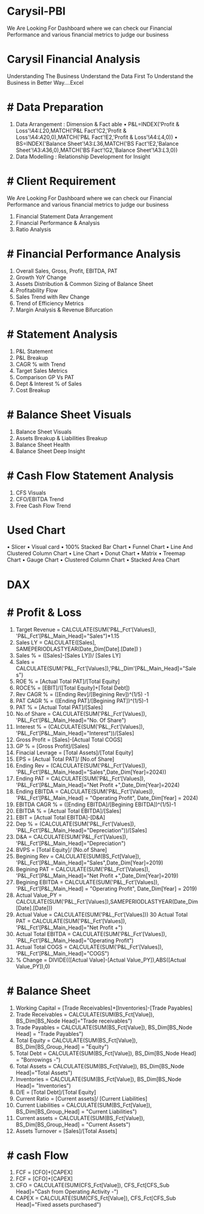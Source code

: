 # Carysil-PBI
We Are Looking For Dashboard where we can check our Financial Performance and various financial metrics to judge our business

# Carysil Financial Analysis
Understanding The Business
Understand the Data First To Understand the Business in Better Way….Excel

# # Data Preparation
1. Data Arrangement : Dimension & Fact able
• P&L=INDEX('Profit & Loss'!$A$4:$L$20,MATCH('P&L Fact'!C2,'Profit & Loss'!$A$4:$A$20,0),MATCH('P&L Fact'!E2,'Profit & Loss'!$A$4:$L$4,0))
• BS=INDEX('Balance Sheet'!$A$3:$L$36,MATCH('BS Fact'!E2,'Balance Sheet'!$A$3:$A$36,0),MATCH('BS Fact'!G2,'Balance Sheet'!$A$3:$L$3,0))
2. Data Modelling : Relationship Development for Insight

# # Client Requirement 
We Are Looking For Dashboard where we can check our Financial Performance and various financial metrics to judge our business
1.	Financial Statement Data Arrangement
2.	Financial Performance & Analysis
3.	Ratio Analysis

# # Financial Performance Analysis
1.	Overall Sales, Gross, Profit, EBITDA, PAT
2.	Growth YoY Change
3.	Assets Distribution & Common Sizing of Balance Sheet
4.	Profitability Flow
5.	Sales Trend with Rev Change
6.	Trend of Efficiency Metrics
7.	Margin Analysis & Revenue Bifurcation

# # Statement Analysis
1.	P&L Statement
2.	P&L Breakup
3.	CAGR % with Trend
4.	Target Sales Metrics
5.	Comparison GP Vs PAT
6.	Dept & Interest % of Sales
7.	Cost Breakup

# # Balance Sheet Visuals
1.	Balance Sheet Visuals
2.	Assets Breakup & Liabilities Breakup
3.	Balance Sheet Health
4.	Balance Sheet Deep Insight

# # Cash Flow Statement Analysis
1.	CFS Visuals
2.	CFO/EBITDA Trend
3.	Free Cash Flow Trend


# Used Chart
•	Slicer
•	Visual card
•	100% Stacked Bar Chart
•	Funnel Chart
•	Line And Clustered Column Chart
•	Line Chart
•	Donut Chart
•	Matrix
•	Treemap Chart
•	Gauge Chart
•	Clustered Column Chart
•	 Stacked Area Chart

# DAX
# # Profit & Loss
1.	Target Revenue = CALCULATE(SUM('P&L_Fct'[Values]), 'P&L_Fct'[P&L_Main_Head]="Sales")*1.15
2.	Sales LY = CALCULATE([Sales], SAMEPERIODLASTYEAR(Date_Dim[Date].[Date]) )
3.	Sales % = ([Sales]-[Sales LY])/ [Sales LY]
4.	Sales = CALCULATE(SUM('P&L_Fct'[Values]),'P&L_Dim'[P&L_Main_Head]="Sales")
5.	ROE % = [Actual Total PAT]/[Total Equity]
6.	ROCE% = [EBIT]/([Total Equity]+[Total Debt])
7.	Rev CAGR % = ([Ending Rev]/[Begining Rev])^(1/5) -1
8.	PAT CAGR % = ([Ending PAT]/[Begining PAT])^(1/5)-1
9.	PAT % = [Actual Total PAT]/[Sales]
10.	No.of Share = CALCULATE(SUM('P&L_Fct'[Values]), 'P&L_Fct'[P&L_Main_Head]="No. Of Share")
11.	Interest % = (CALCULATE(SUM('P&L_Fct'[Values]), 'P&L_Fct'[P&L_Main_Head]="Interest"))/[Sales] 
12.	Gross Profit = [Sales]-[Actual Total COGS]
13.	GP % = [Gross Profit]/[Sales]
14.	Finacial Levrage = [Total Assets]/[Total Equity]
15.	EPS = [Actual Total PAT]/ [No.of Share]
16.	Ending Rev = (CALCULATE(SUM('P&L_Fct'[Values]), 'P&L_Fct'[P&L_Main_Head]="Sales",Date_Dim[Year]=2024))
17.	Ending PAT = CALCULATE(SUM('P&L_Fct'[Values]), 'P&L_Fct'[P&L_Main_Head]="Net Profit +",Date_Dim[Year]=2024)
18.	Ending EBITDA = CALCULATE(SUM('P&L_Fct'[Values]), 'P&L_Fct'[P&L_Main_Head] = "Operating Profit", Date_Dim[Year] = 2024)
19.	EBITDA CAGR % = ([Ending EBITDA]/[Begining EBITDA])^(1/5)-1
20.	EBITDA % = [Actual Total EBITDA]/[Sales]
21.	EBIT = [Actual Total EBITDA]-[D&A]
22.	Dep % = (CALCULATE(SUM('P&L_Fct'[Values]), 'P&L_Fct'[P&L_Main_Head]="Depreciation"))/[Sales]
23.	D&A = CALCULATE(SUM('P&L_Fct'[Values]), 'P&L_Fct'[P&L_Main_Head]="Depreciation")
24.	BVPS = [Total Equity]/ [No.of Share]
25.	Begining Rev = CALCULATE(SUM(BS_Fct[Value]), 'P&L_Fct'[P&L_Main_Head]="Sales",Date_Dim[Year]=2019)
26.	Begining PAT = CALCULATE(SUM('P&L_Fct'[Values]), 'P&L_Fct'[P&L_Main_Head]="Net Profit +",Date_Dim[Year]=2019)
27.	Begining EBITDA = CALCULATE(SUM('P&L_Fct'[Values]), 'P&L_Fct'[P&L_Main_Head] = "Operating Profit", Date_Dim[Year] = 2019)
28.	Actual Value_PY = CALCULATE(SUM('P&L_Fct'[Values]),SAMEPERIODLASTYEAR(Date_Dim[Date].[Date]))
29.	Actual Value = CALCULATE(SUM('P&L_Fct'[Values]))
30	Actual Total PAT = CALCULATE(SUM('P&L_Fct'[Values]), 'P&L_Fct'[P&L_Main_Head]="Net Profit +")
31.	Actual Total EBITDA = CALCULATE(SUM('P&L_Fct'[Values]), 'P&L_Fct'[P&L_Main_Head]="Operating Profit") 
32.	Actual Total COGS = CALCULATE(SUM('P&L_Fct'[Values]), 'P&L_Fct'[P&L_Main_Head]="COGS")
33.	% Change = DIVIDE(([Actual Value]-[Actual Value_PY]),ABS([Actual Value_PY]),0)

# #	Balance Sheet
1.	Working Capital = [Trade Receivables]+[Inventories]-[Trade Payables]
2.	Trade Receivables = CALCULATE(SUM(BS_Fct[Value]), BS_Dim[BS_Node Head]="Trade receivables")
3.	Trade Payables = CALCULATE(SUM(BS_Fct[Value]), BS_Dim[BS_Node Head] = "Trade Payables")
4.	Total Equity = CALCULATE(SUM(BS_Fct[Value]), BS_Dim[BS_Group_Head] = "Equity")
5.	Total Debt = CALCULATE(SUM(BS_Fct[Value]), BS_Dim[BS_Node Head] = "Borrowings -")
6.	Total Assets = CALCULATE(SUM(BS_Fct[Value]), BS_Dim[BS_Node Head]="Total Assets")
7.	Inventories = CALCULATE(SUM(BS_Fct[Value]), BS_Dim[BS_Node Head]= "Inventories")
8.	D/E = [Total Debt]/[Total Equity]
9.	Current Ratio = [Current assets]/ [Current Liabilities]
10.	Current Liabilities = CALCULATE(SUM(BS_Fct[Value]), BS_Dim[BS_Group_Head] = "Current Liabilities")
11.	Current assets = CALCULATE(SUM(BS_Fct[Value]), BS_Dim[BS_Group_Head] = "Current Assets")
12.	Assets Turnover = [Sales]/[Total Assets]

# # cash Flow
1.	FCF = [CFO]+[CAPEX]
2.	FCF = [CFO]+[CAPEX]
3.	CFO = CALCULATE(SUM(CFS_Fct[Value]), CFS_Fct[CFS_Sub Head]="Cash from Operating Activity -")
4.	CAPEX = CALCULATE(SUM(CFS_Fct[Value]), CFS_Fct[CFS_Sub Head]="Fixed assets purchased")





